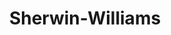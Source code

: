 ---
title: "Sherwin-Williams"
url: /santa-tecla/sherwin-williams-avenida-san-martin/
shop: pintura
---